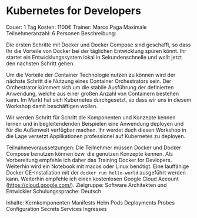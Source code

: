 # Kubernetes for Developers

Dauer: 1 Tag
Kosten: 1100€
Trainer: Marco Paga
Maximale Teilnehmeranzahl: 6 Personen
Beschreibung: 

Die ersten Schritte mit Docker und Docker Compose sind geschafft, so dass Ihr die Vorteile von Docker bei der täglichen Entwicklung spüren könnt. Ihr startet ein Entwicklungssystem lokal in Sekundenschnelle und wollt jetzt den nächsten Schritt gehen.

Um die Vorteile der Container Technologie nutzen zu können wird der nächste Schritt die Nutzung eines Container Orchestrators sein. Der Orchestrator kümmert sich um die stabile Ausführung der definierten Anwendung, welche aus einer großen Anzahl von Containern bestehen kann. Im Markt hat sich Kubernetes durchgesetzt, so dass wir uns in diesem Workshop damit beschäftigen wollen.

Wir werden Schritt für Schritt die Komponenten und Konzepte kennen lernen und in begleitendenden Beispielen eine Anwendung deployen und für die Außenwelt verfügbar machen. Ihr werdet duch diesen Workshop in die Lage versetzt Applikationen professionel auf Kubernetes zu deployen.

Teilnahmevoraussetzungen:
Die Teilnehmer müssen Docker und Docker Compose benutzen können bzw. die genutzen Konzepte kennen. Als Vorbereitung empfehle ich daher das Training Docker for Devlopers.
Weiterhin wird ein Notebook mit macos oder Linux benötigt. Eine lauffähige Docker CE-Installation mit der `docker run hello-world` ausgeführt werden kann. Weiterhin empfehle ich einen kostenlosen Google Cloud Account (https://cloud.google.com/).
Zielgruppe: Software Architekten und Entwickler
Schulungssprache: Deutsch

Inhalte:
Kernkomponenten
Manifests
Helm
Pods
Deployments
Probes
Configuration
Secrets
Services
Ingresses